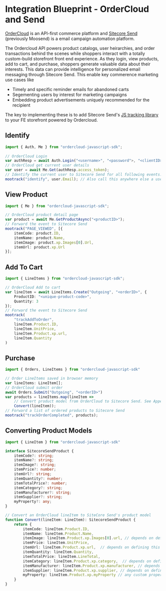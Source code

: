 # Integration Blueprint - OrderCloud and Send

[OrderCloud](https://ordercloud.io/) is an API-first commerce platform and [Sitecore Send](https://moosend.com/) (previously Moosend) is a email campaign automation platform. 

The Ordercloud API powers product catalogs, user heirarchies, and order transactions behind the scenes while shoppers interact with a totally custom-build storefront front end experience. As they login, view products, add to cart, and purchase, shoppers generate valuable data about their interests. This data can provide intelligence for personalized email messaging through Sitecore Send. This enable key commerence marketing use cases like
- Timely and specific reminder emails for abandoned carts
- Segementing users by interest for marketing campaigns
- Embedding product advertisements uniquely recommended for the recipient

The key to implementing these is to add Sitecore Send's [JS tracking library](https://help.moosend.com/hc/en-us/articles/115002454009-How-can-I-install-website-tracking-by-using-the-JS-tracking-library-) to your FE storefront powered by Ordercloud. 


## Identify 

```ts
import { Auth, Me } from "ordercloud-javascript-sdk";
 
// OrderCloud Login 
var authResp = await Auth.Login("<username>", "<password">, "<clientID>", []);
// OrderCloud get current user details
var user = await Me.Get(authResp.access_token);
// Identify the current user to Sitecore Send for all following events. Sets a cookie. 
mootrack("identify", user.Email); // Also call this anywhere else a user identifies themselves with an email (register, checkout).
```

## View Product 

```ts
import { Me } from "ordercloud-javascript-sdk";

// OrderCloud product detail page
var product = await Me.GetProductAsync("<productID>");
// Forward the event to Sitecore Send
mootrack("PAGE_VIEWED", [{
    itemCode: product.ID,
    itemName: product.Name,
    itemImage: product.xp.Images[0].Url,
    itemUrl: product.xp.Url
}];
```

## Add To Cart

```ts
import { LineItems } from "ordercloud-javascript-sdk";

// OrderCloud Add to cart
var lineItem = await LineItems.Create("Outgoing", "<orderID>", {
    ProductID: "<unique-product-code>",
    Quantity: 3
});
// Forward the event to Sitecore Send
mootrack(
    "trackAddToOrder", 
    lineItem.Product.ID, 
    lineItem.UnitPrice, 
    lineItem.Product.xp.url, 
    lineItem.Quantity
)

```

## Purchase 

```ts
import { Orders, LineItems } from "ordercloud-javascript-sdk"

// Order LineItems saved in browser memory
var lineItems: LineItem[];
// OrderCloud submit order
await Orders.Submit("Outgoing", "<orderID>")
var products = lineItems.map(lineItem => 
    // Convert product model from OrderCloud to Sitecore Send. See Appendix.
    Convert(lineItem));
// Forward a list of ordered products to Sitecore Send
mootrack("trackOrderCompleted", products);

```

## Converting Product Models 

```ts
import { LineItem } from "ordercloud-javascript-sdk"

interface SitecoreSendProduct {
    itemCode?: string;
    itemName?: string;
    itemImage?: string; 
    itemPrice?: number;
    itemUrl?: string; 
    itemQuantity?: number;
    itemTotalPrice?: number;
    itemCategory?: string; 
    itemManufacturer?: string;
    itemSupplier?: string;
    myProperty?: any;
}

// Convert an OrderCloud lineItem to SiteCore Send's product model
function Convert(lineItem: LineItem): SitecoreSendProduct {
    return {
        itemCode: lineItem.Product.ID,
        itemName: lineItem.Product.Name,        
        itemImage: lineItem.Product.xp.Images[0].url, // depends on defining this extended property (xp)
        itemPrice: lineItem.UnitPrice,
        itemUrl: lineItem.Product.xp.url,  // depends on defining this extended property (xp)
        itemQuantity: lineItem.Quantity,
        itemTotalPrice: lineItem.LineTotal,       
        itemCategory: lineItem.Product.xp.category,  // depends on defining this extended property (xp)        
        itemManufacturer: lineItem.Product.xp.manufacturer, // depends on defining this extended property (xp)
        itemSupplier: lineItem.Product.xp.supplier, // depends on defining this extended property (xp)        
        myProperty: lineItem.Product.xp.myProperty // any custom property for segmentations or automations
    }
}
```
